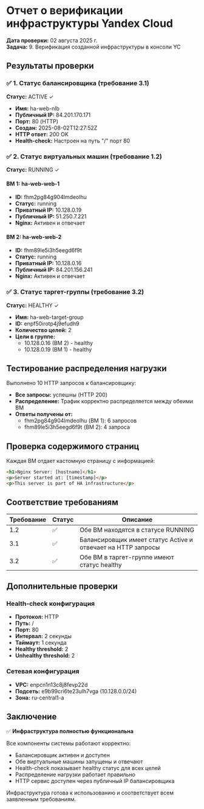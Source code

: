 # Отчет о верификации инфраструктуры Yandex Cloud

**Дата проверки:** 02 августа 2025 г.  
**Задача:** 9. Верификация созданной инфраструктуры в консоли YC

## Результаты проверки

### ✅ 1. Статус балансировщика (требование 3.1)

**Статус:** ACTIVE ✓

- **Имя:** ha-web-nlb
- **Публичный IP:** 84.201.170.171
- **Порт:** 80 (HTTP)
- **Создан:** 2025-08-02T12:27:52Z
- **HTTP ответ:** 200 OK
- **Health-check:** Настроен на путь "/" порт 80

### ✅ 2. Статус виртуальных машин (требование 1.2)

**Статус:** RUNNING ✓

#### ВМ 1: ha-web-web-1
- **ID:** fhm2pg84g904lmdeolhu
- **Статус:** running
- **Приватный IP:** 10.128.0.19
- **Публичный IP:** 51.250.7.221
- **Nginx:** Активен и отвечает

#### ВМ 2: ha-web-web-2
- **ID:** fhm89le5i3h5eegd6f9t
- **Статус:** running
- **Приватный IP:** 10.128.0.16
- **Публичный IP:** 84.201.156.241
- **Nginx:** Активен и отвечает

### ✅ 3. Статус таргет-группы (требование 3.2)

**Статус:** HEALTHY ✓

- **Имя:** ha-web-target-group
- **ID:** enpf50irotp4j9efudh9
- **Количество целей:** 2
- **Цели в группе:**
  - 10.128.0.16 (ВМ 2) - healthy
  - 10.128.0.19 (ВМ 1) - healthy

## Тестирование распределения нагрузки

Выполнено 10 HTTP запросов к балансировщику:
- **Все запросы:** успешны (HTTP 200)
- **Распределение:** Трафик корректно распределяется между обеими ВМ
- **Ответы получены от:**
  - fhm2pg84g904lmdeolhu (ВМ 1): 6 запросов
  - fhm89le5i3h5eegd6f9t (ВМ 2): 4 запроса

## Проверка содержимого страниц

Каждая ВМ отдает кастомную страницу с информацией:
```html
<h1>Nginx Server: [hostname]</h1>
<p>Server started at: [timestamp]</p>
<p>This server is part of HA infrastructure</p>
```

## Соответствие требованиям

| Требование | Статус | Описание |
|------------|--------|----------|
| 1.2 | ✅ | Обе ВМ находятся в статусе RUNNING |
| 3.1 | ✅ | Балансировщик имеет статус Active и отвечает на HTTP запросы |
| 3.2 | ✅ | Обе ВМ в таргет-группе имеют статус healthy |

## Дополнительные проверки

### Health-check конфигурация
- **Протокол:** HTTP
- **Путь:** /
- **Порт:** 80
- **Интервал:** 2 секунды
- **Таймаут:** 1 секунда
- **Healthy threshold:** 2
- **Unhealthy threshold:** 2

### Сетевая конфигурация
- **VPC:** enpcn1n13c8j8fevp22d
- **Подсеть:** e9b99cri6te23ulh7vga (10.128.0.0/24)
- **Зона:** ru-central1-a

## Заключение

✅ **Инфраструктура полностью функциональна**

Все компоненты системы работают корректно:
- Балансировщик активен и доступен
- Обе виртуальные машины запущены и отвечают
- Health-check показывает healthy статус для всех целей
- Распределение нагрузки работает правильно
- HTTP сервис доступен через публичный IP балансировщика

Инфраструктура готова к использованию и соответствует всем заявленным требованиям.